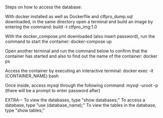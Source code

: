 Steps on how to access the database:

With docker installed as well as Dockerfile and ctfpro_dump.sql downloaded, in the same directory open a terminal and build an image by entering the command:
build -t ctfpro_img:1.0

With the docker_compose.yml downloaded (also insert password), run the command to start the container:
docker-compose up

Open another terminal and run the command below to confirm that the container has started and also to find out the name of the container:
docker ps

Access the container by executing an interactive terminal:
docker exec -it (CONTAINER_NAME) bash

Once inside, access mysql through the following command:
mysql -uroot -p
(there will be a prompt to enter password after)

EXTRA--
To view the databases, type "show databases;"
To access a database, type "use (database_name);"
To view the tables in the database, type "show tables;"

